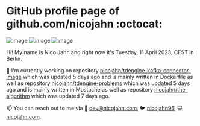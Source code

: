 # GitHub profile page of <!-- github -->github.com/nicojahn<!-- github --> :octocat:

![image](https://img.shields.io/badge/in%20progress%20since-aug.%201996-blue?style=flat) ![image](https://img.shields.io/badge/runs%20on-caffeine-brown?style=flat&logo=buy-me-a-coffee&logoColor=brown) ![image](https://img.shields.io/badge/homepage-blank-white?style=flat&?link=https://nicojahn.com&link=https://nicojahn.com)

Hi! My name is <!-- name -->Nico Jahn<!-- name --> and right now it's <!-- date -->Tuesday, 11 April 2023, CEST<!-- date --> in <!-- city -->Berlin<!-- city -->.

🔭 I'm currently working on <!-- projects -->repository [nicojahn/tdengine-kafka-connector-image](https://github.com/nicojahn/tdengine-kafka-connector-image) which was updated 5 days ago and is mainly written in Dockerfile as well as repository [nicojahn/tdengine-problems](https://github.com/nicojahn/tdengine-problems) which was updated 5 days ago and is mainly written in Mustache as well as repository [nicojahn/the-algorithm](https://github.com/nicojahn/the-algorithm) which was updated 7 days ago<!-- projects -->.

📫 You can reach out to me via <!-- contact -->:email: dev@nicojahn.com, :bird: [nicojahn96](https://twitter.com/nicojahn96), :computer: [nicojahn.com](https://nicojahn.com)<!-- contact -->.
